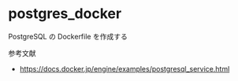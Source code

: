 # postgres_docker

PostgreSQL の Dockerfile を作成する

参考文献
- https://docs.docker.jp/engine/examples/postgresql_service.html